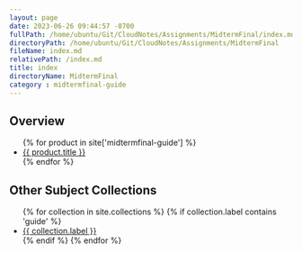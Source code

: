 ```yaml
---
layout: page
date: 2023-06-26 09:44:57 -0700
fullPath: /home/ubuntu/Git/CloudNotes/Assignments/MidtermFinal/index.md
directoryPath: /home/ubuntu/Git/CloudNotes/Assignments/MidtermFinal
fileName: index.md
relativePath: /index.md
title: index
directoryName: MidtermFinal
category : midtermfinal-guide
---
```



## Overview

<section><ul>
{% for product in site['midtermfinal-guide'] %}
<li><a href="{{ product.url }}">
    {{ product.title }}</a></li>
{% endfor %}
</ul></section>

## Other Subject Collections

<section><ul>
{% for collection in site.collections %}
    {% if collection.label contains 'guide' %}
<li><a href="{{ collection.label }}">
    {{ collection.label }}</a></li>
    {% endif %}
{% endfor %}
</ul></section>
